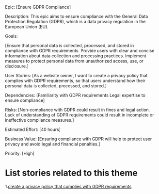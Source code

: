Epic: [Ensure GDPR Compliance]

Description: This epic aims to ensure compliance with the General Data Protection Regulation (GDPR), which is a data privacy regulation in the European Union (EU).

Goals:

[Ensure that personal data is collected, processed, and stored in compliance with GDPR requirements.
Provide users with clear and concise information about data collection and processing practices.
Implement measures to protect personal data from unauthorized access, use, or disclosure.]

User Stories:
[As a website owner, I want to create a privacy policy that complies with GDPR requirements, so that users understand how their personal data is collected, processed, and stored.]

Dependencies:
[Familiarity with GDPR requirements
Legal expertise to ensure compliance]

Risks:
[Non-compliance with GDPR could result in fines and legal action.
Lack of understanding of GDPR requirements could result in incomplete or ineffective compliance measures.]

Estimated Effort: [40 hours]

Business Value: [Ensuring compliance with GDPR will help to protect user privacy and avoid legal and financial penalties.]

Priority: [High]

# List stories related to this theme
1.[create a privacy policy that complies with GDPR requirements]()
